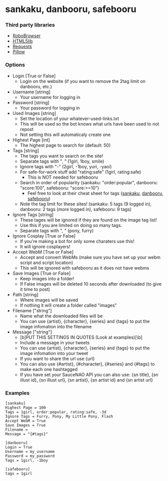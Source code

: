 sankaku, danbooru, safebooru
======
### Third party libraries
* [RoboBrowser](https://github.com/jmcarp/robobrowser)
* [HTML5lib](http://www.crummy.com/software/BeautifulSoup/bs4/doc/#installing-a-parser)
* [Requests](http://www.python-requests.org/en/latest/user/install/#install)
* [Pillow](http://pillow.readthedocs.org/en/latest/installation.html)

### Options
* Login [True or False]
  * Login on the website (if you want to remove the 2tag limit on danbooru, etc.)
* Username [string]
  * Your username for logging in
* Password [string]
  * Your password for logging in
* Used Images [string]
  * Set the location of your whatever-used-links.txt
  * This will be used so the bot knows what urls have been used to not repost
  * Not setting this will automaticaly create one
* Highest Page [int]
  * The highest page to search for (default: 50)
* Tags [string]
  * The tags you want to search on the site!
  * Separate tags with ", " (1girl, 1boy, smile)
  * Ignore tags with "-" (2girl, -1boy, yuri, -yaoi)
  * For safe-for-work stuff add "rating:safe" (1girl, rating:safe)
     * This is NOT needed for safebooru
  * Search in order of popularity (sankaku: "order:popular", danbooru: "score:100", safebooru: "score:>=10")
     * Feel free to look at their cheat sheet for tags ([sankaku](https://chan.sankakucomplex.com/wiki/show?title=help%3A_quick_guide), [danbooru](https://danbooru.donmai.us/wiki_pages/43049), [safebooru](http://safebooru.org/index.php?page=help&topic=cheatsheet))
  * Note the tag limit for these sites! (sankaku: 5 tags (9 logged in), danbooru: 2 tags (more logged in), safebooru: 9 tags)
* Ignore Tags [string]
  * These tages will be ignored if they are found on the image tag list!
  * Use this if you are limited on doing so many tags.
  * Separate tags with ", " (pony, furry)
* Ignore Cosplay [True or False]
  * If you're making a bot for only some charaters use this!
  * It will ignore cosplayers!
* Accept WebM [True or False]
  * Accept and convert WebMs (make sure you have set up your webm script and script location)
  * This will be ignored with safebooru as it does not have webms
* Save Images [True or False]
  * Keep images into a folder!
  * If False images will be deleted 10 seconds after downloaded (to give it time to post)
* Path [string]
  * Where images will be saved
  * If nothing it will create a folder called "images"
* Filename ["string"]
  * Name what the downloaded files will be
  * You can use {artist}, {character}, {series} and {tags} to put the image infomation into the filename
* Message ["string"]
  * [b]PUT THIS SETTINGS IN QUOTES (Look at examples)[\b]
  * Include a message in your tweets
  * You can use {artist}, {character}, {series} and {tags} to put the image infomation into your tweet
  * If you want to share the url use {url}
  * You can also use {#artist}, {#character}, {#series} and {#tags} to make each one hashtagged
  * If you have set your SauceNAO API you can also use: {sn title}, {sn illust id}, {sn illust url}, {sn artist}, {sn artist id} and {sn artist url}


### Examples

```
[sankaku]
Highest Page = 100
Tags = 1girl, order:popular, rating:safe, -3d
Ignore Tags = Furry, Pony, My Little Pony, Flash
Accept WebM = True
Save Images = True
Filename = 
Message = "{#tags}"
```
```
[danbooru]
Login = True
Username = my_username
Password = my_password
Tags = 1girl, -1boy
```
```
[safebooru]
tags = 1girl
```
